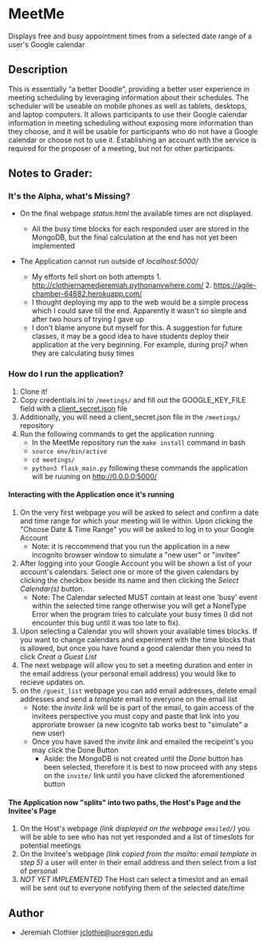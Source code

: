 # MeetMe

Displays free and busy appointment times from a selected date range of a user's Google calendar

## Description
This is essentially “a better Doodle”, providing a better user experience in meeting scheduling by leveraging information about their schedules. The scheduler will be useable on mobile phones as well as tablets, desktops, and laptop computers. It allows participants to use their Google calendar information in meeting scheduling without exposing more information than they choose, and it will be usable for participants who do not have a Google calendar or choose not to use it. Establishing an account with the service is required for the proposer of a meeting, but not for other participants.

## Notes to Grader:
### It's the Alpha, what's Missing?
* On the final webpage *status.html* the available times are not displayed.
  * All the busy time blocks for each responded user are stored in the MongoDB, but the final calculation at the end has not yet been implemented
  
* The Application cannot run outside of *localhost:5000/*
  * My efforts fell short on both attempts 1. http://clothiernamedjeremiah.pythonanywhere.com/ 2. https://agile-chamber-64682.herokuapp.com/
  * I thought deploying my app to the web would be a simple process which I could save till the end. Apparently it wasn't so simple and after two hours of trying I gave up
  * I don't blame anyone but myself for this. A suggestion for future classes, it may be a good idea to have students deploy their application at the very beginning. For example, during proj7 when they are calculating busy times

### How do I run the application?
1. Clone it!
2. Copy credentials.ini to ```/meetings/``` and fill out the GOOGLE_KEY_FILE field with a [client_secret.json](https://developers.google.com/google-apps/calendar/quickstart/python) file
3. Additionally, you will need a client_secret.json file in the ```/meetings/``` repository
4. Run the following commands to get the application running
    * In the MeetMe repository run the ```make install``` command in bash
    * ```source env/bin/active```
    * ```cd meetings/```
    * ```python3 flask_main.py``` following these commands the application will be ruuning on http://0.0.0.0:5000/

#### Interacting with the Application once it's running
1. On the very first webpage you will be asked to select and confirm a date and time range for which your meeting will lie within. Upon clicking the "Choose Date & Time Range" you will be asked to log in to your Google Account
    * Note: it is reccommend that you run the application in a new incognito browser window to simulate a "new user" or "invitee"
 2. After logging into your Google Account you will be shown a list of your account's calendars. Select one or more of the given calendars by clicking the checkbox beside its name and then clicking the *Select Calendar(s)* button.
    * Note: The Calendar selected MUST contain at least one 'busy' event within the selected time range otherwise you will get a NoneType Error when the program tries to calculate your busy times (I did not encounter this bug until it was too late to fix).
 3. Upon selecting a Calendar you will shown your available times blocks. If you want to change calendars and experiment with the time blocks that is allowed, but once you have found a good calendar then you need to click *Creat a Guest List*
 4. The next webpage will allow you to set a meeting duration and enter in the email address (your personal email address) you would like to recieve updates on.
 5. on the ```/guest_list``` webpage you can add email addresses, delete email addresses and send a *template* email to everyone on the email list
    * Note: the *invite link* will be is part of the email, to gain access of the invitees perspective you must copy and paste that link into you approriate browser (a new icognito tab works best to "simulate" a new user)
    * Once you have saved the *invite link* and emailed the recipeint's you may click the Done Button
      * Aside: the MongoDB is not created until the *Done* button has been selected, therefore it is best to now proceed with any steps on the ```invite/``` link until you have clicked the aforementioned button
#### The Application now "splits" into two paths, the Host's Page and the Invitee's Page 
1. On the Host's webpage *(link displayed on the webpage ```emailed/```)* you will be able to see who has not yet responded and a list of timeslots for potential meetings 
2. On the Invitee's webpage *(link copied from the mailto: email template in step 5)* a user will enter in their email address and then select from a list of personal 
3. *NOT YET IMPLEMENTED* The Host can select a timeslot and an email will be sent out to everyone notifying them of the selected date/time


## Author

* Jeremiah Clothier jclothie@uoregon.edu